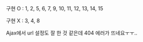 구현 O : 1, 2, 5, 6, 7, 9, 10, 11, 12, 13, 14, 15

구현 X : 3, 4, 8

Ajax에서 url 설정도 잘 한 것 같은데 404 에러가 뜨네요ㅜㅜ..

